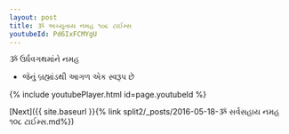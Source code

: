 ```yaml
---
layout: post
title: ૐ અચ્યુતાય નમહ ૧૦૮ ટાઈમ્સ
youtubeId: Pd6IxFCMYgU
---
```

 
 
 ૐ ઉર્ધવગથમાંને નમહ  
 
 -  જેનું બ્રહ્માંડથી આગળ એક સ્વરૂપ છે 
 
  
 
  
 
 
 
 
 
 


{% include youtubePlayer.html id=page.youtubeId %}
 
[Next]({{ site.baseurl }}{% link  split2/_posts/2016-05-18-ૐ સર્વસહાય નમહ ૧૦૮ ટાઈમ્સ.md%})
 
